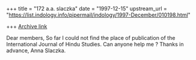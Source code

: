 +++
title = "172 a.a. slaczka"
date = "1997-12-15"
upstream_url = "https://list.indology.info/pipermail/indology/1997-December/010198.html"

+++
[Archive link](https://list.indology.info/pipermail/indology/1997-December/010198.html)

Dear members,
So far I could not find the place of publication of the International
Journal of Hindu Studies. Can anyone help me ?
Thanks in advance, Anna Slaczka.



